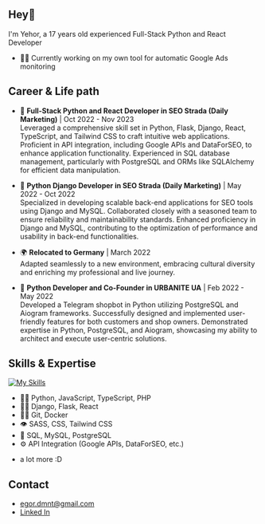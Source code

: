 ## Hey👋
I'm Yehor, a 17 years old experienced Full-Stack Python and React Developer
- 👨‍💻 Currently working on my own tool for automatic Google Ads monitoring

## Сareer & Life path
- 💼 <b>Full-Stack Python and React Developer in SEO Strada (Daily Marketing)</b> | Oct 2022 - Nov 2023<br/>
Leveraged a comprehensive skill set in Python, Flask, Django, React, TypeScript, and Tailwind CSS to craft intuitive web applications. Proficient in API integration, including Google APIs and DataForSEO, to enhance application functionality. Experienced in SQL database management, particularly with PostgreSQL and ORMs like SQLAlchemy for efficient data manipulation.

- 💼 <b>Python Django Developer in SEO Strada (Daily Marketing)</b> | May 2022 - Oct 2022<br/>
Specialized in developing scalable back-end applications for SEO tools using Django and MySQL. Collaborated closely with a seasoned team to ensure reliability and maintainability standards. Enhanced proficiency in Django and MySQL, contributing to the optimization of performance and usability in back-end functionalities.

- 🌍 <b>Relocated to Germany</b> | March 2022<br/>
Adapted seamlessly to a new environment, embracing cultural diversity and enriching my professional and live journey.

- 💼 <b>Python Developer and Co-Founder in URBANITE UA</b> | Feb 2022 - May 2022<br/>
Developed a Telegram shopbot in Python utilizing PostgreSQL and Aiogram frameworks. Successfully designed and implemented user-friendly features for both customers and shop owners. Demonstrated expertise in Python, PostgreSQL, and Aiogram, showcasing my ability to architect and execute user-centric solutions.

## Skills & Expertise
[![My Skills](https://skillicons.dev/icons?i=python,flask,django,react,ts,js,php,postgresql,mysql,git,docker)](https://skillicons.dev)
- 👨‍💻 Python, JavaScript, TypeScript, PHP
- 👨‍💻 Django, Flask, React
- 👨‍💻 Git, Docker
- 👁️ SASS, CSS, Tailwind CSS
- 💽 SQL, MySQL, PostgreSQL
- ⚙️ API Integration (Google APIs, DataForSEO, etc.)
+ a lot more :D

## Contact
- [egor.dmnt@gmail.com](mailto:egor@gmail.com)
- [Linked In](https://www.linkedin.com/in/yehor-dementiev/)
